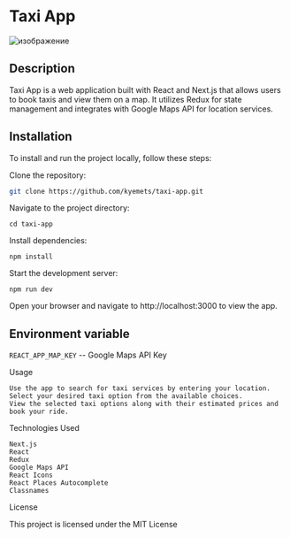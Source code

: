 # Taxi App

![изображение](https://github.com/kyemets/taxi-app/assets/61251118/e6485c4a-d330-4ae1-a17e-55ac3a342929)

## Description

Taxi App is a web application built with React and Next.js that allows users to book taxis and view them on a map. It utilizes Redux for state management and integrates with Google Maps API for location services.

## Installation

To install and run the project locally, follow these steps:

Clone the repository:

```bash
git clone https://github.com/kyemets/taxi-app.git
```

Navigate to the project directory:

    cd taxi-app

Install dependencies:

    npm install

Start the development server:

    npm run dev

Open your browser and navigate to http://localhost:3000 to view the app.

## Environment variable
   ```REACT_APP_MAP_KEY``` -- Google Maps API Key

Usage

    Use the app to search for taxi services by entering your location.
    Select your desired taxi option from the available choices.
    View the selected taxi options along with their estimated prices and book your ride.

Technologies Used

    Next.js
    React
    Redux
    Google Maps API
    React Icons
    React Places Autocomplete
    Classnames

License

This project is licensed under the MIT License
